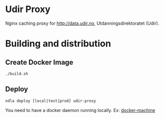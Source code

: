 # Udir Proxy 

Nginx caching proxy for http://data.udir.no, Utdanningsdirektoratet (Udir).

# Building and distribution

## Create Docker Image
    ./build.sh
## Deploy
    ndla deploy [local|test|prod] udir-proxy

You need to have a docker daemon running locally. Ex: [docker-machine](https://docs.docker.com/machine/)

